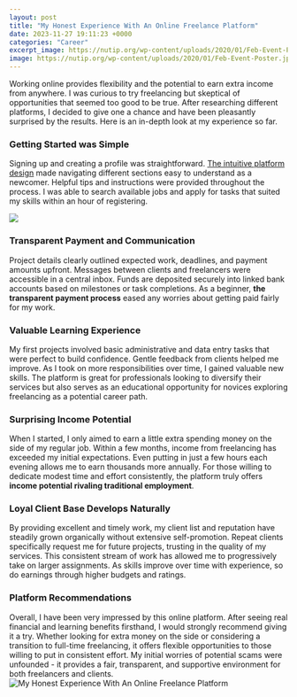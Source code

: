 ```yaml
---
layout: post
title: "My Honest Experience With An Online Freelance Platform"
date: 2023-11-27 19:11:23 +0000
categories: "Career"
excerpt_image: https://nutip.org/wp-content/uploads/2020/01/Feb-Event-Poster.jpg
image: https://nutip.org/wp-content/uploads/2020/01/Feb-Event-Poster.jpg
---
```


Working online provides flexibility and the potential to earn extra income from anywhere. I was curious to try freelancing but skeptical of opportunities that seemed too good to be true. After researching different platforms, I decided to give one a chance and have been pleasantly surprised by the results. Here is an in-depth look at my experience so far.
### Getting Started was Simple  
Signing up and creating a profile was straightforward. [The intuitive platform design](https://yt.io.vn/collection/alan) made navigating different sections easy to understand as a newcomer. Helpful tips and instructions were provided throughout the process. I was able to search available jobs and apply for tasks that suited my skills within an hour of registering. 

![](https://i.ytimg.com/vi/PVdYMfN7NkQ/maxresdefault.jpg)
### Transparent Payment and Communication
Project details clearly outlined expected work, deadlines, and payment amounts upfront. Messages between clients and freelancers were accessible in a central inbox. Funds are deposited securely into linked bank accounts based on milestones or task completions. As a beginner, **the transparent payment process** eased any worries about getting paid fairly for my work. 
### Valuable Learning Experience  
My first projects involved basic administrative and data entry tasks that were perfect to build confidence. Gentle feedback from clients helped me improve. As I took on more responsibilities over time, I gained valuable new skills. The platform is great for professionals looking to diversify their services but also serves as an educational opportunity for novices exploring freelancing as a potential career path.
### Surprising Income Potential  
When I started, I only aimed to earn a little extra spending money on the side of my regular job. Within a few months, income from freelancing has exceeded my initial expectations. Even putting in just a few hours each evening allows me to earn thousands more annually. For those willing to dedicate modest time and effort consistently, the platform truly offers **income potential rivaling traditional employment**. 
### Loyal Client Base Develops Naturally
By providing excellent and timely work, my client list and reputation have steadily grown organically without extensive self-promotion. Repeat clients specifically request me for future projects, trusting in the quality of my services. This consistent stream of work has allowed me to progressively take on larger assignments. As skills improve over time with experience, so do earnings through higher budgets and ratings.
### Platform Recommendations 
Overall, I have been very impressed by this online platform. After seeing real financial and learning benefits firsthand, I would strongly recommend giving it a try. Whether looking for extra money on the side or considering a transition to full-time freelancing, it offers flexible opportunities to those willing to put in consistent effort. My initial worries of potential scams were unfounded - it provides a fair, transparent, and supportive environment for both freelancers and clients.
![My Honest Experience With An Online Freelance Platform](https://nutip.org/wp-content/uploads/2020/01/Feb-Event-Poster.jpg)